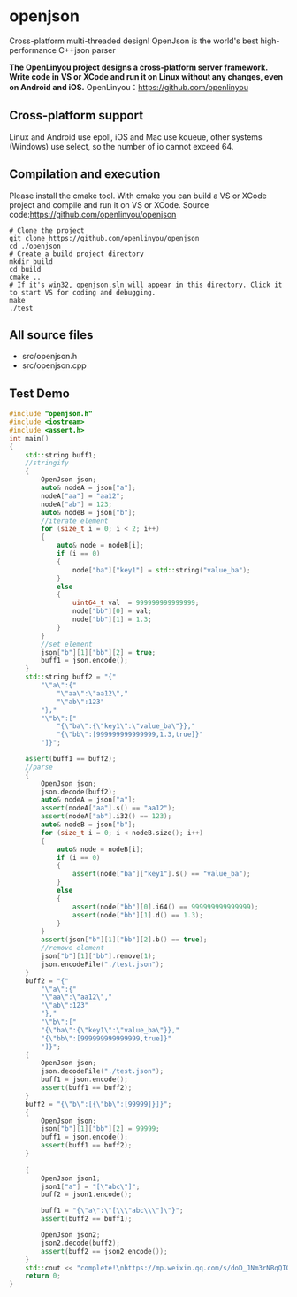 # openjson
Cross-platform multi-threaded design!
OpenJson is the world's best high-performance C++json parser

**The OpenLinyou project designs a cross-platform server framework. Write code in VS or XCode and run it on Linux without any changes, even on Android and iOS.**
OpenLinyou：https://github.com/openlinyou

## Cross-platform support
Linux and Android use epoll, iOS and Mac use kqueue, other systems (Windows) use select, so the number of io cannot exceed 64.

## Compilation and execution
Please install the cmake tool. With cmake you can build a VS or XCode project and compile and run it on VS or XCode. 
Source code:https://github.com/openlinyou/openjson
```
# Clone the project
git clone https://github.com/openlinyou/openjson
cd ./openjson
# Create a build project directory
mkdir build
cd build
cmake ..
# If it's win32, openjson.sln will appear in this directory. Click it to start VS for coding and debugging.
make
./test
```

## All source files
+ src/openjson.h
+ src/openjson.cpp


## Test Demo
```C++
#include "openjson.h"
#include <iostream>
#include <assert.h>
int main()
{
    std::string buff1;
    //stringify
    {
        OpenJson json;
        auto& nodeA = json["a"];
        nodeA["aa"] = "aa12";
        nodeA["ab"] = 123;
        auto& nodeB = json["b"];
        //iterate element
        for (size_t i = 0; i < 2; i++)
        {
            auto& node = nodeB[i];
            if (i == 0)
            {
                node["ba"]["key1"] = std::string("value_ba");
            }
            else
            {
                uint64_t val  = 999999999999999;
                node["bb"][0] = val;
                node["bb"][1] = 1.3;
            }
        }
        //set element
        json["b"][1]["bb"][2] = true;
        buff1 = json.encode();
    }
    std::string buff2 = "{"
        "\"a\":{"
            "\"aa\":\"aa12\","
            "\"ab\":123"
        "},"
        "\"b\":["
            "{\"ba\":{\"key1\":\"value_ba\"}},"
            "{\"bb\":[999999999999999,1.3,true]}"
        "]}";

    assert(buff1 == buff2);
    //parse
    {
        OpenJson json;
        json.decode(buff2);
        auto& nodeA = json["a"];
        assert(nodeA["aa"].s() == "aa12");
        assert(nodeA["ab"].i32() == 123);
        auto& nodeB = json["b"];
        for (size_t i = 0; i < nodeB.size(); i++)
        {
            auto& node = nodeB[i];
            if (i == 0)
            {
                assert(node["ba"]["key1"].s() == "value_ba");
            }
            else
            {
                assert(node["bb"][0].i64() == 999999999999999);
                assert(node["bb"][1].d() == 1.3);
            }
        }
        assert(json["b"][1]["bb"][2].b() == true);
        //remove element
        json["b"][1]["bb"].remove(1);
        json.encodeFile("./test.json");
    }
    buff2 = "{"
        "\"a\":{"
        "\"aa\":\"aa12\","
        "\"ab\":123"
        "},"
        "\"b\":["
        "{\"ba\":{\"key1\":\"value_ba\"}},"
        "{\"bb\":[999999999999999,true]}"
        "]}";
    {
        OpenJson json;
        json.decodeFile("./test.json");
        buff1 = json.encode();
        assert(buff1 == buff2);
    }
    buff2 = "{\"b\":[{\"bb\":[99999]}]}";
    {
        OpenJson json;
        json["b"][1]["bb"][2] = 99999;
        buff1 = json.encode();
        assert(buff1 == buff2);
    }
    
    {
        OpenJson json1;
        json1["a"] = "[\"abc\"]";
        buff2 = json1.encode();

        buff1 = "{\"a\":\"[\\\"abc\\\"]\"}";
        assert(buff2 == buff1);

        OpenJson json2;
        json2.decode(buff2);
        assert(buff2 == json2.encode());
    }
    std::cout << "complete!\nhttps://mp.weixin.qq.com/s/doD_JNm3rNBqQIOrscOnqw" << std::endl;
    return 0;
}
```
